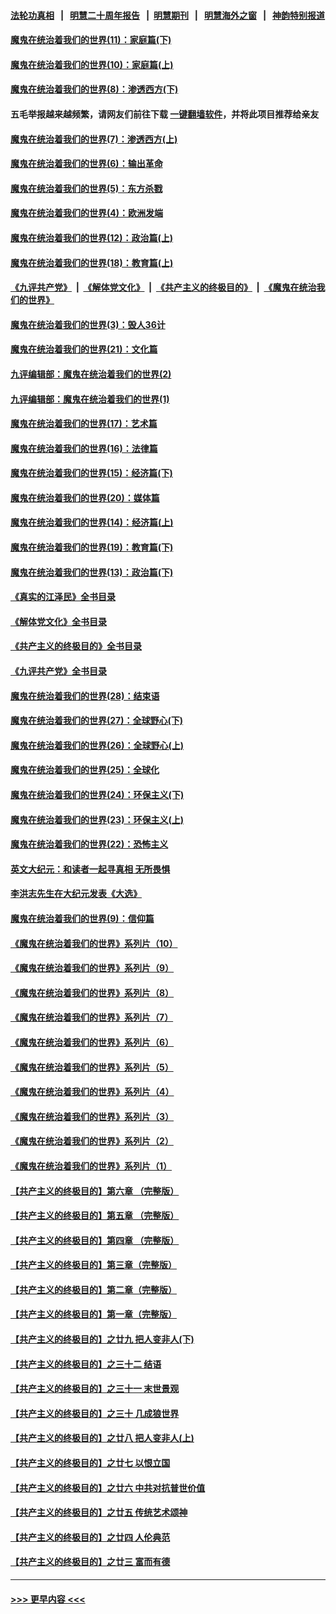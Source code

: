 #### [法轮功真相](https://github.com/gfw-breaker/truth/blob/master/README.md?t=0) &nbsp;&nbsp;|&nbsp;&nbsp; [明慧二十周年报告](https://github.com/gfw-breaker/mh-reports/blob/master/README.md?t=0) &nbsp;&nbsp;|&nbsp;&nbsp;[明慧期刊](https://github.com/gfw-breaker/mh-qikan) &nbsp;&nbsp;|&nbsp;&nbsp; [明慧海外之窗](https://github.com/gfw-breaker/mh-news/blob/master/README.md?t=0) &nbsp;&nbsp;|&nbsp;&nbsp; [神韵特别报道](https://github.com/gfw-breaker/mh-news/blob/master/shenyun.md?t=0)
#### [魔鬼在统治着我们的世界(11)：家庭篇(下)](../pages/nsc422/n10440961.md?t=12030852) 
#### [魔鬼在统治着我们的世界(10)：家庭篇(上)](../pages/nsc422/n10435448.md?t=12030852) 
#### [魔鬼在统治着我们的世界(8)：渗透西方(下)](../pages/nsc422/n10429603.md?t=12030852) 
#### 五毛举报越来越频繁，请网友们前往下载 [一键翻墙软件](https://github.com/gfw-breaker/ssr-accounts)，并将此项目推荐给亲友
#### [魔鬼在统治着我们的世界(7)：渗透西方(上)](../pages/nsc422/n10426013.md?t=12030852) 
#### [魔鬼在统治着我们的世界(6)：输出革命](../pages/nsc422/n10421536.md?t=12030852) 
#### [魔鬼在统治着我们的世界(5)：东方杀戮](../pages/nsc422/n10417707.md?t=12030852) 
#### [魔鬼在统治着我们的世界(4)：欧洲发端](../pages/nsc422/n10414890.md?t=12030852) 
#### [魔鬼在统治着我们的世界(12)：政治篇(上)](../pages/nsc422/n10444576.md?t=12030852) 
#### [魔鬼在统治着我们的世界(18)：教育篇(上)](../pages/nsc422/n10526970.md?t=12030852) 
#### [《九评共产党》](https://github.com/begood0513/9ping.md/blob/master/README.md) &nbsp;|&nbsp; [《解体党文化》](../../../../jtdwh.md/blob/master/README.md)  &nbsp;|&nbsp; [《共产主义的终极目的》](../../../../gczydzjmd.md/blob/master/README.md) &nbsp;|&nbsp; [《魔鬼在统治我们的世界》](../../../../mgztzwmdsj.md/blob/master/README.md) 
#### [魔鬼在统治着我们的世界(3)：毁人36计](../pages/nsc422/n10411583.md?t=12030852) 
#### [魔鬼在统治着我们的世界(21)：文化篇](../pages/nsc422/n10597706.md?t=12030852) 
#### [九评编辑部：魔鬼在统治着我们的世界(2)](../pages/nsc422/n10410036.md?t=12030852) 
#### [九评编辑部：魔鬼在统治着我们的世界(1)](../pages/nsc422/n10406825.md?t=12030852) 
#### [魔鬼在统治着我们的世界(17)：艺术篇](../pages/nsc422/n10499093.md?t=12030852) 
#### [魔鬼在统治着我们的世界(16)：法律篇](../pages/nsc422/n10485969.md?t=12030852) 
#### [魔鬼在统治着我们的世界(15)：经济篇(下)](../pages/nsc422/n10469975.md?t=12030852) 
#### [魔鬼在统治着我们的世界(20)：媒体篇](../pages/nsc422/n10586579.md?t=12030852) 
#### [魔鬼在统治着我们的世界(14)：经济篇(上)](../pages/nsc422/n10457370.md?t=12030852) 
#### [魔鬼在统治着我们的世界(19)：教育篇(下)](../pages/nsc422/n10564808.md?t=12030852) 
#### [魔鬼在统治着我们的世界(13)：政治篇(下)](../pages/nsc422/n10448270.md?t=12030852) 
#### [《真实的江泽民》全书目录](../pages/nsc422/n13721399.md?t=12030852) 
#### [《解体党文化》全书目录](../pages/nsc422/n13721157.md?t=12030852) 
#### [《共产主义的终极目的》全书目录](../pages/nsc422/n13721048.md?t=12030852) 
#### [《九评共产党》全书目录](../pages/nsc422/n13708085.md?t=12030852) 
#### [魔鬼在统治着我们的世界(28)：结束语](../pages/nsc422/n10936246.md?t=12030852) 
#### [魔鬼在统治着我们的世界(27)：全球野心(下)](../pages/nsc422/n10928319.md?t=12030852) 
#### [魔鬼在统治着我们的世界(26)：全球野心(上)](../pages/nsc422/n10900318.md?t=12030852) 
#### [魔鬼在统治着我们的世界(25)：全球化](../pages/nsc422/n10788205.md?t=12030852) 
#### [魔鬼在统治着我们的世界(24)：环保主义(下)](../pages/nsc422/n10695307.md?t=12030852) 
#### [魔鬼在统治着我们的世界(23)：环保主义(上)](../pages/nsc422/n10688613.md?t=12030852) 
#### [魔鬼在统治着我们的世界(22)：恐怖主义](../pages/nsc422/n10614727.md?t=12030852) 
#### [英文大纪元：和读者一起寻真相 无所畏惧](../pages/nsc422/n12542027.md?t=12030852) 
#### [李洪志先生在大纪元发表《大选》](../pages/nsc422/n12534746.md?t=12030852) 
#### [魔鬼在统治着我们的世界(9)：信仰篇](../pages/nsc422/n10432159.md?t=12030852) 
#### [《魔鬼在统治着我们的世界》系列片（10）](../pages/nsc422/n12292670.md?t=12030852) 
#### [《魔鬼在统治着我们的世界》系列片（9）](../pages/nsc422/n12290859.md?t=12030852) 
#### [《魔鬼在统治着我们的世界》系列片（8）](../pages/nsc422/n12287445.md?t=12030852) 
#### [《魔鬼在统治着我们的世界》系列片（7）](../pages/nsc422/n12283425.md?t=12030852) 
#### [《魔鬼在统治着我们的世界》系列片（6）](../pages/nsc422/n12282314.md?t=12030852) 
#### [《魔鬼在统治着我们的世界》系列片（5）](../pages/nsc422/n12281419.md?t=12030852) 
#### [《魔鬼在统治着我们的世界》系列片（4）](../pages/nsc422/n12274024.md?t=12030852) 
#### [《魔鬼在统治着我们的世界》系列片（3）](../pages/nsc422/n12271322.md?t=12030852) 
#### [《魔鬼在统治着我们的世界》系列片（2）](../pages/nsc422/n12269049.md?t=12030852) 
#### [《魔鬼在统治着我们的世界》系列片（1）](../pages/nsc422/n12267575.md?t=12030852) 
#### [【共产主义的终极目的】第六章 （完整版）](../pages/nsc422/n11428913.md?t=12030852) 
#### [【共产主义的终极目的】第五章 （完整版）](../pages/nsc422/n11428912.md?t=12030852) 
#### [【共产主义的终极目的】第四章 （完整版）](../pages/nsc422/n11428907.md?t=12030852) 
#### [【共产主义的终极目的】第三章（完整版）](../pages/nsc422/n11428848.md?t=12030852) 
#### [【共产主义的终极目的】第二章（完整版）](../pages/nsc422/n11428831.md?t=12030852) 
#### [【共产主义的终极目的】第一章（完整版）](../pages/nsc422/n11417651.md?t=12030852) 
#### [【共产主义的终极目的】之廿九 把人变非人(下)](../pages/nsc422/n11344140.md?t=12030852) 
#### [【共产主义的终极目的】之三十二 结语](../pages/nsc422/n11360535.md?t=12030852) 
#### [【共产主义的终极目的】之三十一 末世景观](../pages/nsc422/n11351129.md?t=12030852) 
#### [【共产主义的终极目的】之三十 几成狼世界](../pages/nsc422/n11348280.md?t=12030852) 
#### [【共产主义的终极目的】之廿八 把人变非人(上)](../pages/nsc422/n11340492.md?t=12030852) 
#### [【共产主义的终极目的】之廿七 以恨立国](../pages/nsc422/n11336944.md?t=12030852) 
#### [【共产主义的终极目的】之廿六 中共对抗普世价值](../pages/nsc422/n11324785.md?t=12030852) 
#### [【共产主义的终极目的】之廿五 传统艺术颂神](../pages/nsc422/n11296396.md?t=12030852) 
#### [【共产主义的终极目的】之廿四 人伦典范](../pages/nsc422/n11296397.md?t=12030852) 
#### [【共产主义的终极目的】之廿三 富而有德](../pages/nsc422/n11283598.md?t=12030852) 

----
#### [ >>> 更早内容 <<< ](../indexes/nsc422-earlier.md)
